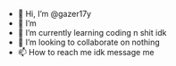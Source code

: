 - 👋 Hi, I’m @gazer17y
- 👀 I’m
- 🌱 I’m currently learning coding n shit idk
- 💞️ I’m looking to collaborate on nothing
- 📫 How to reach me idk message me
<!---

gazer17y/gazer17y is a ✨ special ✨ repository because its `README.md` (this file) appears on your GitHub profile.
You can click the Preview link to take a look at your changes.
--->
